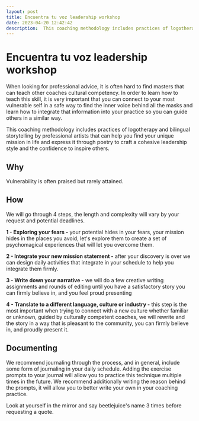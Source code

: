 ```yaml
---
layout: post
title: Encuentra tu voz leadership workshop
date: 2023-04-20 12:42:42
description:  This coaching methodology includes practices of logotherapy and bilingual storytelling by professional artists that can help you find your unique mission in life and express it through poetry to craft a cohesive leadership style and the confidence to inspire others
---
```


# Encuentra tu voz leadership workshop


When looking for professional advice, it is often hard to find masters that can teach other coaches cultural competency. In order to learn how to teach this skill, it is very important that you can connect to your most vulnerable self in a safe way to find the inner voice behind all the masks and learn how to integrate that information into your practice so you can guide others in a similar way.

This coaching methodology includes practices of logotherapy and bilingual storytelling by professional artists that can help you find your unique mission in life and express it through poetry to craft a cohesive leadership style and the confidence to inspire others.

## Why

Vulnerability is often praised but rarely attained.

## How

We will go through 4 steps, the length and complexity will vary by your request and potential deadlines.

**1 - Exploring your fears -** your potential hides in your fears, your mission hides in the places you avoid, let's explore them to create a set of psychomagical experiences that will let you overcome them.

**2 - Integrate your new mission statement  -** after your discovery is over we can design daily activities that integrate in your schedule to help you integrate them firmly.

**3 - Write down your narrative -** we will do a few creative writing assignments and rounds of editing until you have a satisfactory story you can firmly believe in, and you feel proud presenting

**4 - Translate to a different language, culture or industry -** this step is the most important when trying to connect with a new culture whether familiar or unknown, guided by culturally competent coaches, we will rewrite and the story in a way that is pleasant to the community, you can firmly believe in, and proudly present it.

## Documenting

We recommend journaling through the process, and in general, include some form of journaling in your daily schedule. Adding the exercise prompts to your journal will allow you to practice this technique multiple times in the future. We recommend additionally writing the reason behind the prompts, it will allow you to better write your own in your coaching practice.

Look at yourself in the mirror and say beetlejuice's name 3 times before requesting a quote.
